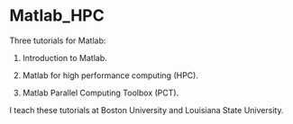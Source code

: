 # Matlab_HPC
Three tutorials for Matlab: 

1. Introduction to Matlab. 

2. Matlab for high performance computing (HPC).

3. Matlab Parallel Computing Toolbox (PCT). 

I teach these tutorials at Boston University and Louisiana State University. 
